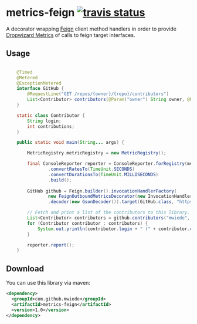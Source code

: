 # metrics-feign [![travis status](https://travis-ci.org/mwiede/metrics-feign.svg?branch=master)](https://travis-ci.org/mwiede/metrics-feign)
A decorator wrapping [Feign](https://github.com/OpenFeign/feign) client method handlers in order to provide [Dropwizard Metrics](http://metrics.dropwizard.io) of calls to feign target interfaces.

## Usage


``` java

    @Timed
    @Metered
    @ExceptionMetered
    interface GitHub {
        @RequestLine("GET /repos/{owner}/{repo}/contributors")
        List<Contributor> contributors(@Param("owner") String owner, @Param("repo") String repo);
    }

    static class Contributor {
        String login;
        int contributions;
    }

    public static void main(String... args) {

        MetricRegistry metricRegistry = new MetricRegistry();

        final ConsoleReporter reporter = ConsoleReporter.forRegistry(metricRegistry)
                .convertRatesTo(TimeUnit.SECONDS)
                .convertDurationsTo(TimeUnit.MILLISECONDS)
                .build();
        
        GitHub github = Feign.builder().invocationHandlerFactory(
                new FeignOutboundMetricsDecorator(new InvocationHandlerFactory.Default(), metricRegistry))
                .decoder(new GsonDecoder()).target(GitHub.class, "https://api.github.com");

        // Fetch and print a list of the contributors to this library.
        List<Contributor> contributors = github.contributors("mwiede", "metrics-feign");
        for (Contributor contributor : contributors) {
            System.out.println(contributor.login + " (" + contributor.contributions + ")");
        }

        reporter.report();
    }
```

## Download

You can use this library via maven:

```xml
<dependency>
  <groupId>com.github.mwiede</groupId>
  <artifactId>metrics-feign</artifactId>
  <version>1.0</version>
</dependency>
```



